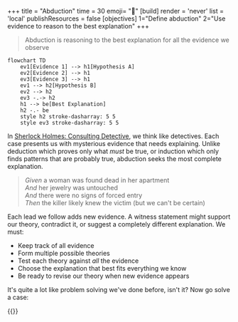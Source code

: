 +++
title = "Abduction"
time = 30
emoji= "🔎"
[build]
render = 'never'
list = 'local'
publishResources = false
[objectives]
1="Define abduction"
2="Use evidence to reason to the best explanation"
+++

> Abduction is reasoning to the best explanation for all the evidence we observe

```mermaid
flowchart TD
    ev1[Evidence 1] --> h1[Hypothesis A]
    ev2[Evidence 2] --> h1
    ev3[Evidence 3] --> h1
    ev1 --> h2[Hypothesis B]
    ev2 --> h2
    ev3 -.-> h2
    h1 --> be[Best Explanation]
    h2 -.- be
    style h2 stroke-dasharray: 5 5
    style ev3 stroke-dasharray: 5 5
```

In [Sherlock Holmes: Consulting Detective](https://www.spacecowboys.fr/case3-the-murderess), we think like detectives. Each case presents us with mysterious evidence that needs explaining. Unlike deduction which proves only what _must_ be true, or induction which only finds patterns that are probably true, abduction seeks the most complete explanation.

> _Given_ a woman was found dead in her apartment  
> _And_ her jewelry was untouched  
> _And_ there were no signs of forced entry  
> _Then_ the killer likely knew the victim (but we can't be certain)

Each lead we follow adds new evidence. A witness statement might support our theory, contradict it, or suggest a completely different explanation. We must:

- Keep track of all evidence
- Form multiple possible theories
- Test each theory against _all_ the evidence
- Choose the explanation that best fits everything we know
- Be ready to revise our theory when new evidence appears

It's quite a lot like problem solving we've done before, isn't it? Now go solve a case:

{{<blocklink
  src="https://www.spacecowboys.fr/case3-the-murderess"
  name="Sherlock Holmes: Consulting Detective - Case 3"
  caption="Use abductive reasoning to best explain the evidence"
  time="5" >}}
